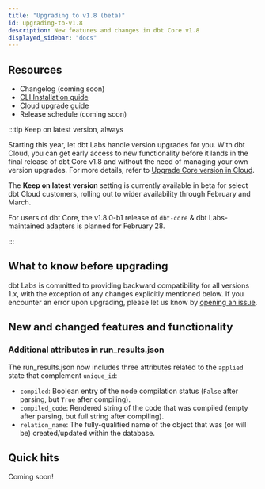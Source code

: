 ```yaml
---
title: "Upgrading to v1.8 (beta)"
id: upgrading-to-v1.8
description: New features and changes in dbt Core v1.8
displayed_sidebar: "docs"
---
```


## Resources

- Changelog (coming soon)
- [CLI Installation guide](/docs/core/installation-overview)
- [Cloud upgrade guide](/docs/dbt-versions/upgrade-dbt-version-in-cloud)
- Release schedule (coming soon)

:::tip Keep on latest version, always

Starting this year, let dbt Labs handle version upgrades for you. With dbt Cloud, you can get early access to new functionality before it lands in the final release of dbt Core v1.8 and without the need of managing your own version upgrades. For more details, refer to [Upgrade Core version in Cloud](/docs/dbt-versions/upgrade-dbt-version-in-cloud).

The **Keep on latest version** setting is currently available in beta for select dbt Cloud customers, rolling out to wider availability through February and March.

For users of dbt Core, the v1.8.0-b1 release of `dbt-core` & dbt Labs-maintained adapters is planned for February 28.

:::

## What to know before upgrading

dbt Labs is committed to providing backward compatibility for all versions 1.x, with the exception of any changes explicitly mentioned below. If you encounter an error upon upgrading, please let us know by [opening an issue](https://github.com/dbt-labs/dbt-core/issues/new).

## New and changed features and functionality

### Additional attributes in run_results.json

The run_results.json now includes three attributes related to the `applied` state that complement `unique_id`:

- `compiled`: Boolean entry of the node compilation status (`False` after parsing, but `True` after compiling).
- `compiled_code`: Rendered string of the code that was compiled (empty after parsing, but full string after compiling).
- `relation_name`: The fully-qualified name of the object that was (or will be) created/updated within the database.


## Quick hits

Coming soon!